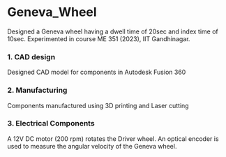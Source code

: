 # Geneva_Wheel
Designed a Geneva wheel having a dwell time of 20sec and index time of 10sec. 
Experimented in course ME 351 (2023), IIT Gandhinagar.

### 1. CAD design
Designed CAD model for components in Autodesk Fusion 360
### 2. Manufacturing
Components manufactured using 3D printing and Laser cutting
### 3. Electrical Components
A 12V DC motor (200 rpm) rotates the Driver wheel.
An optical encoder is used to measure the angular velocity of the Geneva wheel.

